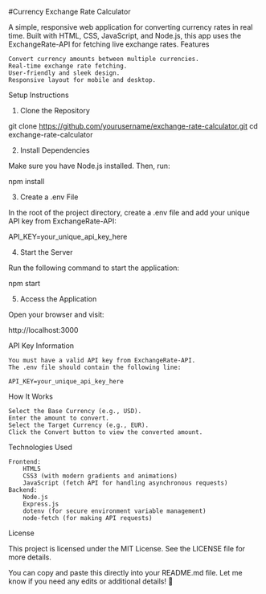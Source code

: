 #Currency Exchange Rate Calculator

A simple, responsive web application for converting currency rates in real time. Built with HTML, CSS, JavaScript, and Node.js, this app uses the ExchangeRate-API for fetching live exchange rates.
Features

    Convert currency amounts between multiple currencies.
    Real-time exchange rate fetching.
    User-friendly and sleek design.
    Responsive layout for mobile and desktop.

Setup Instructions
1. Clone the Repository

git clone https://github.com/yourusername/exchange-rate-calculator.git
cd exchange-rate-calculator

2. Install Dependencies

Make sure you have Node.js installed. Then, run:

npm install

3. Create a .env File

In the root of the project directory, create a .env file and add your unique API key from ExchangeRate-API:

API_KEY=your_unique_api_key_here

4. Start the Server

Run the following command to start the application:

npm start

5. Access the Application

Open your browser and visit:

http://localhost:3000

API Key Information

    You must have a valid API key from ExchangeRate-API.
    The .env file should contain the following line:

    API_KEY=your_unique_api_key_here

How It Works

    Select the Base Currency (e.g., USD).
    Enter the amount to convert.
    Select the Target Currency (e.g., EUR).
    Click the Convert button to view the converted amount.

Technologies Used

    Frontend:
        HTML5
        CSS3 (with modern gradients and animations)
        JavaScript (fetch API for handling asynchronous requests)
    Backend:
        Node.js
        Express.js
        dotenv (for secure environment variable management)
        node-fetch (for making API requests)

License

This project is licensed under the MIT License. See the LICENSE file for more details.

You can copy and paste this directly into your README.md file. Let me know if you need any edits or additional details! 🚀
